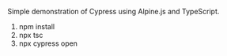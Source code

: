 Simple demonstration of Cypress using Alpine.js and TypeScript.

1. npm install
2. npx tsc
3. npx cypress open